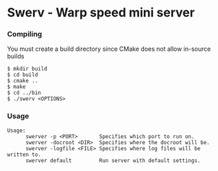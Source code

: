 # Swerv - Warp speed mini server

### Compiling
You must create a build directory since CMake does not allow in-source builds
```
$ mkdir build
$ cd build
$ cmake ..
$ make
$ cd ../bin
$ ./swerv <OPTIONS>
```
### Usage
```
Usage:
      swerver -p <PORT>       Specifies which port to run on.
      swerver -docroot <DIR>  Specifies where the docroot will be.
      swerver -logfile <FILE> Specifies where log files will be written to.
      swerver default         Run server with default settings.
```
